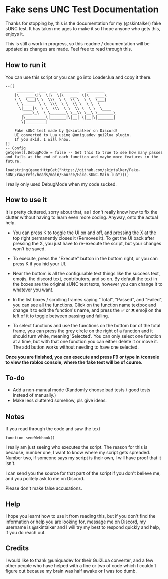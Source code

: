 # Fake sens UNC Test Documentation

Thanks for stopping by, this is the documentation for my (@skintalker) fake sUNC test. It has taken me ages to make it so I hope anyone who gets this, enjoys it.

This is still a work in progress, so this readme / documentation will be updated as changes are made. Feel free to read through this.

## How to run it
You can use this script or you can go into Loader.lua and copy it there.
```luau
--[[
     ________  ___  ___  ________   ________     
    |\   ____\|\  \|\  \|\   ___  \|\   ____\    
    \ \  \___|\ \  \\\  \ \  \\ \  \ \  \___|    
     \ \_____  \ \  \\\  \ \  \\ \  \ \  \       
      \|____|\  \ \  \\\  \ \  \\ \  \ \  \____  
        ____\_\  \ \_______\ \__\\ \__\ \_______\
       |\_________\|_______|\|__| \|__|\|_______|
       \|_________|                                                                                                                                                                                             

	Fake sUNC test made by @skintalker on Discord!
	UI converted to Lua using @uniquadev gui2lua plugin.
	If you skid, I will know.
]]
-- Config
getgenv().DebugMode = false -- Set this to true to see how many passes and fails at the end of each function and maybe more features in the future.

loadstring(game:HttpGet("https://github.com/skintalker/Fake-sUNC/raw/refs/heads/main/Source/Fake-sUNC-Main.lua"))()
```
I really only used DebugMode when my code sucked.

## How to use it
It is pretty cluttered, sorry about that, as I don't really know how to fix the clutter without having to learn even more coding. Anyway, onto the actual help.

- You can press K to toggle the UI on and off, and pressing the X at the top right permanently closes it (Removes it). To get the UI back after pressing the X, you just have to re-execute the script, but your changes won't be saved.

- To execute, press the "Execute" button in the bottom right, or you can press K if you hid your UI.

- Near the bottom is all the configurable text things like the success text, emojis, the discord text, contributors, and so on. By default the text in the boxes are the original sUNC test texts, however you can change it to whatever you want.

- In the list boxes / scrolling frames saying "Total", "Passed", and "Failed", you can see all the functions. Click on the function name textbox and change it to edit the function's name, and press the ✅ or ❌ emoji on the left of it to toggle between passing and failing. 

- To select functions and use the functions on the bottom bar of the total frame, you can press the grey circle on the right of a function and it should turn white, meaning 'Selected'. You can only select one function at a time, but with that one function you can either delete it or move it. The add button works without needing to have one selected.

**Once you are finished, you can execute and press F9 or type in /console to view the roblox console, where the fake test will be of course.**

## To-do

- Add a non-manual mode (Randomly choose bad tests / good tests instead of manually.)
- Make less cluttered somehow, pls give ideas.

## Notes
If you read through the code and saw the text 
```luau
function sendWebhook()
```
I really am just seeing who executes the script. The reason for this is because, number one, I want to know where my script gets spreaded. Number two, if someone says my script is their own, I will have proof that it isn't. 

I can send you the source for that part of the script if you don't believe me, and you politely ask to me on Discord. 

Please don't make false accusations.

## Help
I hope you learnt how to use it from reading this, but if you don't find the information or help you are looking for, message me on Discord, my username is @skintalker and I will try my best to respond quickly and help, if you do reach out.

## Credits
I would like to thank @uniquadev for their Gui2Lua converter, and a few other people who have helped with a line or two of code which I couldn't figure out because my brain was half awake or I was too dumb.
